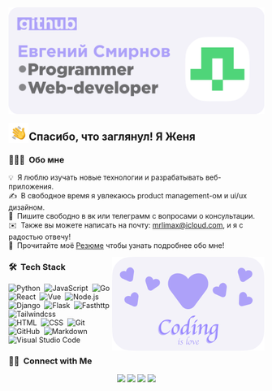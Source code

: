 ![ Banner](https://github.com/mrlimax1/mrlimax1/blob/main/assets/Banner.png?raw=true)

<img alt="Night Coding" src="./assets/Hand%20Wave.gif" width='40' align="left"/><h2>Спасибо, что заглянул! Я Женя</h2>

<!-- ## 👋 &nbsp;Спасибо, что заглянул! Я Женя -->

### 👨🏻‍💻 &nbsp;Обо мне

💡 &nbsp;Я люблю изучать новые технологии и разрабатывать веб-приложения.\
✍️ &nbsp;В свободное время я увлекаюсь  product management-ом и ui/ux дизайном.\
💬 &nbsp;Пишите свободно в вк или телеграмм с вопросами о консультации.\
✉️ &nbsp;Также вы можете написать на почту: mrlimax@icloud.com, и я с радостью отвечу!\
📄 &nbsp;Прочитайте моё [Резюме](https://www.adityavsingh.com/resume.html) чтобы узнать подробнее обо мне!

<img alt="coding" src="https://github.com/mrlimax1/mrlimax1/blob/main/assets/love.png?raw=true" align="right"/>

### 🛠 &nbsp;Tech Stack

![Python](https://img.shields.io/badge/-Python-323232?style=flat&logo=python)&nbsp;
![JavaScript](https://img.shields.io/badge/-JavaScript-323232?style=flat&logo=javascript)&nbsp;
![Go](https://img.shields.io/badge/-Go-323232?style=flat&logo=go)&nbsp;
![React](https://img.shields.io/badge/-React-323232?style=flat&logo=react)&nbsp;
![Vue](https://img.shields.io/badge/-Vue-323232?style=flat&logo=vue)&nbsp;
![Node.js](https://img.shields.io/badge/-Node.js-323232?style=flat&logo=node.js)&nbsp;
![Django](https://img.shields.io/badge/-Django-323232?style=flat&logo=django&logoColor=F3F2F9)&nbsp;
![Flask](https://img.shields.io/badge/-Flask-323232?style=flat&logo=flask&logoColor=F3F2F9)&nbsp;
![Fasthttp](https://img.shields.io/badge/-FastHttp-323232?style=flat&logo=fasthttp)&nbsp;
![Tailwindcss](https://img.shields.io/badge/-Tailwindcss-323232?style=flat&logo=tailwindcss&logoColor=F3F2F9)\
![HTML](https://img.shields.io/badge/-HTML-323232?style=flat&logo=HTML5)&nbsp;
![CSS](https://img.shields.io/badge/-CSS-323232?style=flat&logo=CSS3&logoColor=1572B6)&nbsp;
![Git](https://img.shields.io/badge/-Git-323232?style=flat&logo=git)&nbsp;
![GitHub](https://img.shields.io/badge/-GitHub-323232?style=flat&logo=github)&nbsp;
![Markdown](https://img.shields.io/badge/-Markdown-323232?style=flat&logo=markdown)\
![Visual Studio Code](https://img.shields.io/badge/-Visual%20Studio%20Code-323232?style=flat&logo=visual-studio-code&logoColor=007ACC)&nbsp;


### 🤝🏻 &nbsp;Connect with Me

<p align="center">
<a href="https://vk.com/feetache"><img src="https://img.shields.io/badge/-Vk-1877F2?style=flat&logo=vk&logoColor=white&"/></a>
<a href="mailto:mrlimax@icloud.com"><img src="https://img.shields.io/badge/-mrlimax@icloud.com-1769FF?style=flat&logo=Gmail&logoColor=white"/></a>
<a href="https:/t.me/Bot_py_kt"><img src="https://img.shields.io/badge/-Telegram-1769FF?style=flat&logo=Telegram&logoColor=white"/></a>
<a href="https://www.behance.net/wknddesign"><img src="https://img.shields.io/badge/-weeknd-1769FF?style=flat&logo=Behance&logoColor=white"/></a>
</p>
